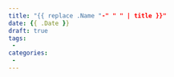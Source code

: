 ```yaml
---
title: "{{ replace .Name "-" " " | title }}"
date: {{ .Date }}
draft: true
tags: 
 - 
categories:
 - 
---
```

